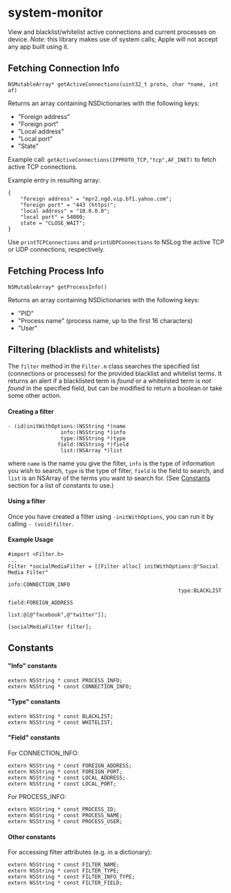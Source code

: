system-monitor
==============

View and blacklist/whitelist active connections and current processes on device. *Note:* this library makes use of system calls; Apple will not accept any app built using it.

## Fetching Connection Info

`NSMutableArray* getActiveConnections(uint32_t proto, char *name, int af)`

Returns an array containing NSDictionaries with the following keys:
* "Foreign address"
* "Foreign port"
* "Local address"
* "Local port"
* "State"

Example call: `getActiveConnections(IPPROTO_TCP,"tcp",AF_INET)` to fetch active TCP connections.

Example entry in resulting array:

```
{
    "foreign address" = "mpr2.ngd.vip.bf1.yahoo.com";
    "foreign port" = "443 (https)";
    "local address" = "10.0.0.0";
    "local port" = 54000;
    state = "CLOSE_WAIT";
}
```

Use `printTCPConnections` and `printUDPConnections` to NSLog the active TCP or UDP connections, respectively.

## Fetching Process Info

`NSMutableArray* getProcessInfo()`

Returns an array containing NSDictionaries with the following keys:
* "PID"
* "Process name" (process name, up to the first 16 characters)
* "User"

## Filtering (blacklists and whitelists)

The `filter` method in the `Filter.m` class searches the specified list (connections or processes) for the provided blacklist and whitelist terms. It returns an alert if a blacklisted term is *found* or a whitelisted term is *not found* in the specified field, but can be modified to return a boolean or take some other action.

#### Creating a filter

```
- (id)initWithOptions:(NSString *)name
                 info:(NSString *)info
                 type:(NSString *)type
                field:(NSString *)field
                 list:(NSArray *)list
```

where `name` is the name you give the filter, `info` is the type of information you wish to search, `type` is the type of filter, `field` is the field to search, and `list` is an NSArray of the terms you want to search for. (See [Constants](#constants) section for a list of constants to use.)

#### Using a filter

Once you have created a filter using `-initWithOptions`, you can run it by calling `- (void)filter`.

#### Example Usage
```
#import <Filter.h>
...
Filter *socialMediaFilter = [[Filter alloc] initWithOptions:@"Social Media Filter"
                                                       info:CONNECTION_INFO
                                                       type:BLACKLIST
                                                      field:FOREIGN_ADDRESS
                                                       list:@[@"facebook",@"twitter"]];

[socialMediaFilter filter];
```

## <a name="constants"></a>Constants

#### "Info" constants

```
extern NSString * const PROCESS_INFO;
extern NSString * const CONNECTION_INFO;
```

#### "Type" constants

```
extern NSString * const BLACKLIST;
extern NSString * const WHITELIST;
```

#### "Field" constants

For CONNECTION_INFO:

```
extern NSString * const FOREIGN_ADDRESS;
extern NSString * const FOREIGN_PORT;
extern NSString * const LOCAL_ADDRESS;
extern NSString * const LOCAL_PORT;
```

For PROCESS_INFO:

```
extern NSString * const PROCESS_ID;
extern NSString * const PROCESS_NAME;
extern NSString * const PROCESS_USER;
```

#### Other constants

For accessing filter attributes (e.g. in a dictionary):

```
extern NSString * const FILTER_NAME;
extern NSString * const FILTER_TYPE;
extern NSString * const FILTER_INFO_TYPE;
extern NSString * const FILTER_FIELD;
```
